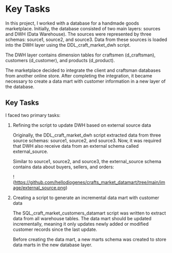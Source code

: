 # Key Tasks

In this project, I worked with a database for a handmade goods marketplace. Initially, the database consisted of two main layers: sources and DWH (Data Warehouse). The sources were represented by three schemas: source1, source2, and source3. Data from these sources is loaded into the DWH layer using the DDL_craft_market_dwh script.

The DWH layer contains dimension tables for craftsmen (d_craftsman), customers (d_customer), and products (d_product).

The marketplace decided to integrate the client and craftsman databases from another online store. After completing the integration, it became necessary to create a data mart with customer information in a new layer of the database.

## Key Tasks

I faced two primary tasks:

1. Refining the script to update DWH based on external source data

   Originally, the DDL_craft_market_dwh script extracted data from three source schemas: source1, source2, and source3. Now, it was required that DWH also receive data from an external schema called external_source.

   Similar to source1, source2, and source3, the external_source schema contains data about buyers, sellers, and orders:

   !(https://github.com/hellodiogenes/crafts_market_datamart/tree/main/image/external_source.png)

2. Creating a script to generate an incremental data mart with customer data

   The SQL_craft_market_customers_datamart script was written to extract data from all warehouse tables. The data mart should be updated incrementally, meaning it only updates newly added or modified customer records since the last update.

   Before creating the data mart, a new marts schema was created to store data marts in the new database layer.